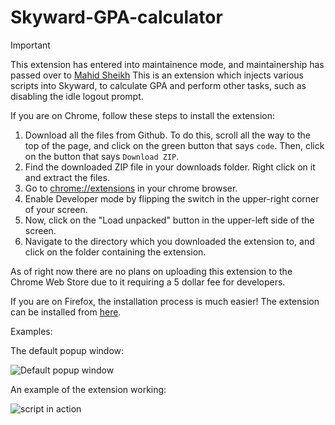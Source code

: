 # Skyward-GPA-calculator
> [!IMPORTANT]
> This extension has entered into maintainence mode, and maintainership has passed over to [Mahid Sheikh](https://github.com/StandingPadAnimations/) 
This is an extension which injects various scripts into Skyward, to calculate GPA and perform other tasks, such as disabling the idle logout prompt.


If you are on Chrome, follow these steps to install the extension:

1. Download all the files from Github. To do this, scroll all the way to the top of the page, and click on the green button that says `code`. Then, click on the button that says `Download ZIP`.
2. Find the downloaded ZIP file in your downloads folder. Right click on it and extract the files. 
3. Go to [chrome://extensions](chrome://extensions) in your chrome browser.
4. Enable Developer mode by flipping the switch in the upper-right corner of your screen.
5. Now, click on the "Load unpacked" button in the upper-left side of the screen.
6. Navigate to the directory which you downloaded the extension to, and click on the folder containing the extension.


As of right now there are no plans on uploading this extension to the Chrome Web Store due to it requiring a 5 dollar fee for developers.


If you are on Firefox, the installation process is much easier! The extension can be installed from [here](https://addons.mozilla.org/en-US/firefox/addon/skyward-gpa-calculator/).


Examples:


The default popup window:


![Default popup window](https://cdn.discordapp.com/attachments/826866653844602922/840098256754704384/unknown.png)


An example of the extension working:


![script in action](https://cdn.discordapp.com/attachments/826866653844602922/840098423583539210/687474703a2f2f656c666c792e707974686f6e616e7977686572652e636f6d2f732e706e67.png)
